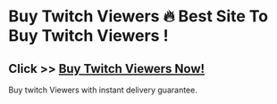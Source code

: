 # Buy Twitch Viewers 🔥 Best Site To Buy Twitch Viewers !

## Click >> [Buy Twitch Viewers Now!](https://ogstreamer.com/buy-twitch-viewers)

Buy twitch Viewers with instant delivery guarantee.
